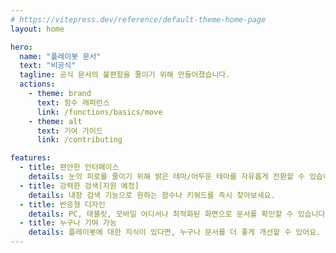 ```yaml
---
# https://vitepress.dev/reference/default-theme-home-page
layout: home

hero:
  name: "플레이봇 문서"
  text: "비공식"
  tagline: 공식 문서의 불편함을 줄이기 위해 만들어졌습니다.
  actions:
    - theme: brand
      text: 함수 래퍼런스
      link: /functions/basics/move
    - theme: alt
      text: 기여 가이드
      link: /contributing

features:
  - title: 편안한 인터페이스
    details: 눈의 피로를 줄이기 위해 밝은 테마/어두운 테마를 자유롭게 전환할 수 있습니다.
  - title: 강력한 검색[지원 예정]
    details: 내장 검색 기능으로 원하는 함수나 키워드를 즉시 찾아보세요.
  - title: 반응형 디자인
    details: PC, 태블릿, 모바일 어디서나 최적화된 화면으로 문서를 확인할 수 있습니다.
  - title: 누구나 기여 가능
    details: 플레이봇에 대한 지식이 있다면, 누구나 문서를 더 좋게 개선할 수 있어요. 포크 → 수정 → PR!
---
```


